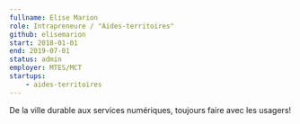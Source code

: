```yaml
---
fullname: Elise Marion
role: Intrapreneure / "Aides-territoires"
github: elisemarion
start: 2018-01-01
end: 2019-07-01
status: admin
employer: MTES/MCT
startups:
    - aides-territoires
---
```


De la ville durable aux services numériques, toujours faire avec les usagers!

